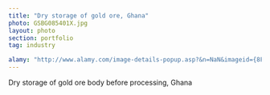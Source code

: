 ```yaml
---
title: "Dry storage of gold ore, Ghana"
photo: GSBG085401X.jpg 
layout: photo 
section: portfolio 
tag: industry 

alamy: "http://www.alamy.com/image-details-popup.asp?&n=NaN&imageid={8FC071EE-DCCF-48BF-8748-794D238C3EAB}"
--- 
```


Dry storage of gold ore body before processing, Ghana